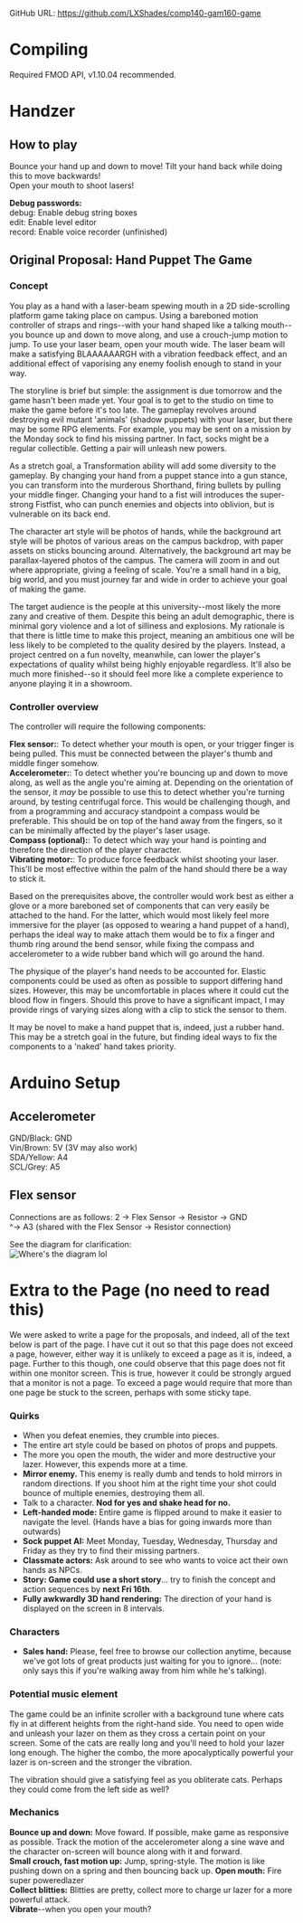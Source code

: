 GitHub URL: https://github.com/LXShades/comp140-gam160-game

# Compiling
Required FMOD API, v1.10.04 recommended.

# Handzer
## How to play
Bounce your hand up and down to move! Tilt your hand back while doing this to move backwards!  
Open your mouth to shoot lasers!  

**Debug passwords:**  
debug: Enable debug string boxes  
edit: Enable level editor  
record: Enable voice recorder (unfinished)

## Original Proposal: Hand Puppet The Game
### Concept
You play as a hand with a laser-beam spewing mouth in a 2D side-scrolling platform game taking place on campus. Using a bareboned motion controller of straps and rings--with your hand shaped like a talking mouth--you bounce up and down to move along, and use a crouch-jump motion to jump. To use your laser beam, open your mouth wide. The laser beam will make a satisfying BLAAAAAARGH with a vibration feedback effect, and an additional effect of vaporising any enemy foolish enough to stand in your way.  

The storyline is brief but simple: the assignment is due tomorrow and the game hasn't been made yet. Your goal is to get to the studio on time to make the game before it's too late. The gameplay revolves around destroying evil mutant 'animals' (shadow puppets) with your laser, but there may be some RPG elements. For example, you may be sent on a mission by the Monday sock to find his missing partner. In fact, socks might be a regular collectible. Getting a pair will unleash new powers.  

As a stretch goal, a Transformation ability will add some diversity to the gameplay. By changing your hand from a puppet stance into a gun stance, you can transform into the murderous Shorthand, firing bullets by pulling your middle finger. Changing your hand to a fist will introduces the super-strong Fistfist, who can punch enemies and objects into oblivion, but is vulnerable on its back end.  

The character art style will be photos of hands, while the background art style will be photos of various areas on the campus backdrop, with paper assets on sticks bouncing around. Alternatively, the background art may be parallax-layered photos of the campus. The camera will zoom in and out where appropriate, giving a feeling of scale. You're a small hand in a big, big world, and you must journey far and wide in order to achieve your goal of making the game.  

The target audience is the people at this university--most likely the more zany and creative of them. Despite this being an adult demographic, there is minimal gory violence and a lot of silliness and explosions. My rationale is that there is little time to make this project, meaning an ambitious one will be less likely to be completed to the quality desired by the players. Instead, a project centred on a fun novelty, meanwhile, can lower the player's expectations of quality whilst being highly enjoyable regardless. It'll also be much more finished--so it should feel more like a complete experience to anyone playing it in a showroom.

### Controller overview
The controller will require the following components:  

**Flex sensor:**: To detect whether your mouth is open, or your trigger finger is being pulled. This must be connected between the player's thumb and middle finger somehow.  
**Accelerometer:**: To detect whether you're bouncing up and down to move along, as well as the angle you're aiming at. Depending on the orientation of the sensor,  it _may_ be possible to use this to detect whether you're turning around, by testing centrifugal force. This would be challenging though, and from a programming and accuracy standpoint a compass would be preferable. This should be on top of the hand away from the fingers, so it can be minimally affected by the player's laser usage.  
**Compass (optional):**: To detect which way your hand is pointing and therefore the direction of the player character.  
**Vibrating motor:**: To produce force feedback whilst shooting your laser. This'll be most effective within the palm of the hand should there be a way to stick it.

Based on the prerequisites above, the controller would work best as either a glove or a more bareboned set of components that can very easily be attached to the hand. For the latter, which would most likely feel more immersive for the player (as opposed to wearing a hand puppet of a hand), perhaps the ideal way to make attach them would be to fix a finger and thumb ring around the bend sensor, while fixing the compass and accelerometer to a wide rubber band which will go around the hand.  

The physique of the player's hand needs to be accounted for. Elastic components could be used as often as possible to support differing hand sizes. However, this may be uncomfortable in places where it could cut the blood flow in fingers. Should this prove to have a significant impact, I may provide rings of varying sizes along with a clip to stick the sensor to them.  

It may be novel to make a hand puppet that is, indeed, just a rubber hand. This may be a stretch goal in the future, but finding ideal ways to fix the components to a 'naked' hand takes priority.  

# Arduino Setup
## Accelerometer
GND/Black: GND  
Vin/Brown:  5V (3V may also work)  
SDA/Yellow: A4  
SCL/Grey: A5  

## Flex sensor
Connections are as follows:
2 -> Flex Sensor -> Resistor -> GND  
                 ^-> A3 (shared with the Flex Sensor -> Resistor connection)  

See the diagram for clarification:  
![Where's the diagram lol](https://github.com/LXShades/comp140-gam160-game/raw/master/Diagrams/flex.png "Flex Sensor Setup")

# Extra to the Page (no need to read this)
We were asked to write a page for the proposals, and indeed, all of the text below is part of the page. I have cut it out so that this page does not exceed a page, however, either way it is unlikely to exceed a page as it is, indeed, a page. Further to this though, one could observe that this page does not fit within one monitor screen. This is true, however it could be strongly argued that a monitor is not a page. To exceed a page would require that more than one page be stuck to the screen, perhaps with some sticky tape.  

### Quirks
* When you defeat enemies, they crumble into pieces.  
* The entire art style could be based on photos of props and puppets.  
* The more you open the mouth, the wider and more destructive your lazer. However, this expends more at a time.  
* **Mirror enemy.** This enemy is really dumb and tends to hold mirrors in random directions. If you shoot him at the right time your shot could bounce of multiple enemies, destroying them all.  
* Talk to a character. **Nod for yes and shake head for no.**  
* **Left-handed mode:** Entire game is flipped around to make it easier to navigate the level. (Hands have a bias for going inwards more than outwards)  
* **Sock puppet AI:** Meet Monday, Tuesday, Wednesday, Thursday and Friday as they try to find their missing partners.  
* **Classmate actors:** Ask around to see who wants to voice act their own hands as NPCs.  
* **Story: Game could use a short story**... try to finish the concept and action sequences by **next Fri 16th**.  
* **Fully awkwardly 3D hand rendering:** The direction of your hand is displayed on the screen in 8 intervals.  

### Characters
* **Sales hand:** Please, feel free to browse our collection anytime, because we've got lots of great products just waiting for you to ignore... (note: only says this if you're walking away from him while he's talking).  


### Potential music element
The game could be an infinite scroller with a background tune where cats fly in at different heights from the right-hand side. You need to open wide and unleash your lazer on them as they cross a certain point on your screen. Some of the cats are really long and you'll need to hold your lazer long enough. The higher the combo, the more apocalyptically powerful your lazer is on-screen and the stronger the vibration.  

The vibration should give a satisfying feel as you obliterate cats. Perhaps they could come from the left side as well?  

### Mechanics
**Bounce up and down:** Move foward. If possible, make game as responsive as possible. Track the motion of the accelerometer along a sine wave and the character on-screen will bounce along with it and forward.  
**Small crouch, fast motion up:** Jump, spring-style. The motion is like pushing down on a spring and then bouncing back up.
**Open mouth:** Fire super poweredlazer  
**Collect blitties:** Blitties are pretty, collect more to charge ur lazer for a more powerful attack.  
**Vibrate**--when you open your mouth?  